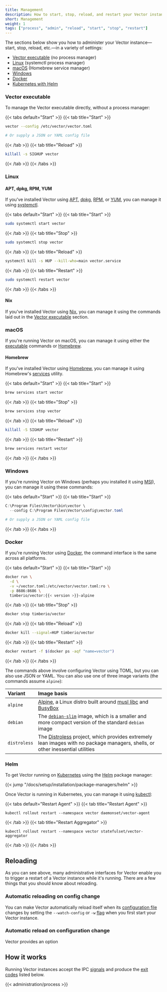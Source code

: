 ```yaml
---
title: Management
description: How to start, stop, reload, and restart your Vector instance
short: Management
weight: 1
tags: ["process", "admin", "reload", "start", "stop", "restart"]
---
```


The sections below show you how to administer your Vector instance—start, stop, reload, etc.—in a variety of settings:

* [Vector executable](#vector-executable) (no process manager)
* [Linux](#linux) (systemctl process manager)
* [macOS](#macos) (Homebrew service manager)
* [Windows](#windows)
* [Docker](#docker)
* [Kubernetes with Helm](#helm)

### Vector executable

To manage the Vector executable directly, without a process manager:

{{< tabs default="Start" >}}
{{< tab title="Start" >}}
```bash
vector --config /etc/vector/vector.toml

# Or supply a JSON or YAML config file
```
{{< /tab >}}
{{< tab title="Reload" >}}
```bash
killall -s SIGHUP vector
```
{{< /tab >}}
{{< /tabs >}}

### Linux

#### APT, dpkg, RPM, YUM

If you've installed Vector using [APT], [dpkg], [RPM], or [YUM], you can manage it using [systemctl].

{{< tabs default="Start" >}}
{{< tab title="Start" >}}
```bash
sudo systemctl start vector
```
{{< /tab >}}
{{< tab title="Stop" >}}
```bash
sudo systemctl stop vector
```
{{< /tab >}}
{{< tab title="Reload" >}}
```bash
systemctl kill -s HUP --kill-who=main vector.service
```
{{< /tab >}}
{{< tab title="Restart" >}}
```bash
sudo systemctl restart vector
```
{{< /tab >}}
{{< /tabs >}}

#### Nix

If you've installed Vector using [Nix], you can manage it using the commands laid out in the [Vector
executable](#vector-executable) section.

### macOS

If you're running Vector on macOS, you can manage it using either the [executable](#vector-executable) commands or
[Homebrew](#homebrew).

#### Homebrew

If you've installed Vector using [Homebrew], you can manage it using Homebrew's [services][brew_services] utility.

{{< tabs default="Start" >}}
{{< tab title="Start" >}}
```bash
brew services start vector
```
{{< /tab >}}
{{< tab title="Stop" >}}
```bash
brew services stop vector
```
{{< /tab >}}
{{< tab title="Reload" >}}
```bash
killall -S SIGHUP vector
```
{{< /tab >}}
{{< tab title="Restart" >}}
```bash
brew services restart vector
```
{{< /tab >}}
{{< /tabs >}}

### Windows

If you're running Vector on Windows (perhaps you installed it using [MSI]), you can manage it using these commands:

{{< tabs default="Start" >}}
{{< tab title="Start" >}}
```powershell
C:\Program Files\Vector\bin\vector \
  --config C:\Program Files\Vector\config\vector.toml

# Or supply a JSON or YAML config file
```
{{< /tab >}}
{{< /tabs >}}

### Docker

If you're running Vector using [Docker], the command interface is the same across all platforms.

{{< tabs default="Start" >}}
{{< tab title="Start" >}}
```bash
docker run \
  -d \
  -v ~/vector.toml:/etc/vector/vector.toml:ro \
  -p 8686:8686 \
  timberio/vector:{{< version >}}-alpine
```
{{< /tab >}}
{{< tab title="Stop" >}}
```bash
docker stop timberio/vector
```
{{< /tab >}}
{{< tab title="Reload" >}}
```bash
docker kill --signal=HUP timberio/vector
```
{{< /tab >}}
{{< tab title="Restart" >}}
```bash
docker restart -f $(docker ps -aqf "name=vector")
```
{{< /tab >}}
{{< /tabs >}}

The commands above involve configuring Vector using TOML, but you can also use JSON or YAML. You can also use one of
three image variants (the commands assume `alpine`):

Variant | Image basis
:-------|:-----------
`alpine` | [Alpine](https://hub.docker.com/_/alpine), a Linux distro built around [musl libc](https://www.musl-libc.org) and [BusyBox](https://busybox.net)
`debian` | The [`debian-slim`](https://hub.docker.com/_/debian) image, which is a smaller and more compact version of the standard `debian` image
`distroless` | The [Distroless](https://github.com/GoogleContainerTools/distroless) project, which provides extremely lean images with no package managers, shells, or other inessential utilities

### Helm

To get Vector running on [Kubernetes] using the [Helm] package manager:

{{< jump "/docs/setup/installation/package-managers/helm" >}}

Once Vector is running in Kubernetes, you can manage it using [kubectl]:

{{< tabs default="Restart Agent" >}}
{{< tab title="Restart Agent" >}}
```shell
kubectl rollout restart --namespace vector daemonset/vector-agent
```
{{< /tab >}}
{{< tab title="Restart Aggregator" >}}
```shell
kubectl rollout restart --namespace vector statefulset/vector-aggregator
```
{{< /tab >}}
{{< /tabs >}}

## Reloading

As you can see above, many administrative interfaces for Vector enable you to trigger a restart of a Vector instance while it's running. There are a few things that you should know about reloading.

### Automatic reloading on config change

You can make Vector automatically reload itself when its [configuration file][configuration] changes by setting the `--watch-config` or `-w` [flag][watch_config] when you first start your Vector instance.

### Automatic reload on configuration change

Vector provides an option

## How it works

Running Vector instances accept the IPC [signals](#signals) and produce the [exit codes](#exit-codes) listed below.

{{< administration/process >}}

[apt]: /docs/setup/installation/package-managers/apt
[brew_services]: https://github.com/Homebrew/homebrew-services
[bug]: https://github.com/timberio/vector/issues/new?labels=type%3A+bug
[configuration]: /docs/reference/configuration
[docker]: /docs/setup/installation/platforms/docker
[dpkg]: /docs/setup/installation/package-managers/dpkg
[helm]: https://helm.sh
[homebrew]: /docs/setup/installation/package-managers/homebrew
[kubectl]: https://kubernetes.io/docs/reference/kubectl
[kubernetes]: https://kubernetes.io
[msi]: /docs/setup/installation/package-managers/msi
[nix]: /docs/setup/installation/package-managers/nix
[rpm]: /docs/setup/installation/package-managers/rpm
[sources]: /docs/reference/configuration/sources
[systemctl]: https://man7.org/linux/man-pages//man1/systemctl.1.html
[watch_config]: /docs/reference/cli/#vector-watch-config
[yum]: /docs/setup/installation/package-managers/yum

